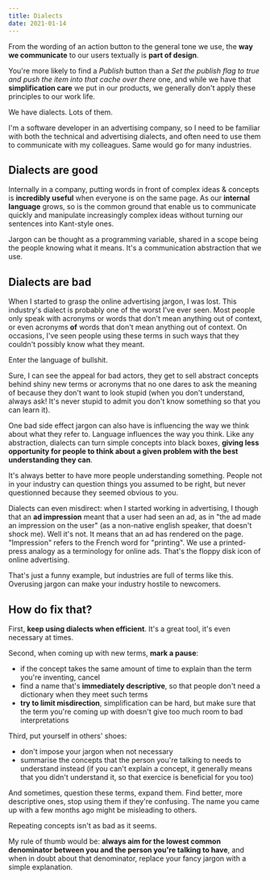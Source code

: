 ```yaml
---
title: Dialects
date: 2021-01-14
---
```


From the wording of an action button to the general tone we use, the **way we communicate** to our users textually is **part of design**.

You're more likely to find a _Publish_ button than a _Set the publish flag to true and push the item into that cache over there_ one, and while we have that **simplification care** we put in our products, we generally don't apply these principles to our work life.

We have dialects. Lots of them.

I'm a software developer in an advertising company, so I need to be familiar with both the technical and advertising dialects, and often need to use them to communicate with my colleagues. Same would go for many industries.

## Dialects are good

Internally in a company, putting words in front of complex ideas & concepts is **incredibly useful** when everyone is on the same page. As our **internal language** grows, so is the common ground that enable us to communicate quickly and manipulate increasingly complex ideas without turning our sentences into Kant-style ones.

Jargon can be thought as a programming variable, shared in a scope being the people knowing what it means. It's a communication abstraction that we use.

## Dialects are bad

When I started to grasp the online advertising jargon, I was lost. This industry's dialect is probably one of the worst I've ever seen. Most people only speak with acronyms or words that don't mean anything out of context, or even acronyms **of** words that don't mean anything out of context. On occasions, I've seen people using these terms in such ways that they couldn't possibly know what they meant.

Enter the language of bullshit.

Sure, I can see the appeal for bad actors, they get to sell abstract concepts behind shiny new terms or acronyms that no one dares to ask the meaning of because they don't want to look stupid (when you don't understand, always ask! It's never stupid to admit you don't know something so that you can learn it).

One bad side effect jargon can also have is influencing the way we think about what they refer to. Language influences the way you think. Like any abstraction, dialects can turn simple concepts into black boxes, **giving less opportunity for people to think about a given problem with the best understanding they can**.

It's always better to have more people understanding something. People not in your industry can question things you assumed to be right, but never questionned because they seemed obvious to you.

Dialects can even misdirect: when I started working in advertising, I though that an **ad impression** meant that a user had seen an ad, as in "the ad made an impression on the user" (as a non-native english speaker, that doesn't shock me). Well it's not. It means that an ad has rendered on the page. "Impression" refers to the French word for "printing". We use a printed-press analogy as a terminology for online ads. That's the floppy disk icon of online advertising.

That's just a funny example, but industries are full of terms like this. Overusing jargon can make your industry hostile to newcomers.

## How do fix that?

First, **keep using dialects when efficient**. It's a great tool, it's even necessary at times.

Second, when coming up with new terms, **mark a pause**:

- if the concept takes the same amount of time to explain than the term you're inventing, cancel
- find a name that's **immediately descriptive**, so that people don't need a dictionary when they meet such terms
- **try to limit misdirection**, simplification can be hard, but make sure that the term you're coming up with doesn't give too much room to bad interpretations

Third, put yourself in others' shoes:

- don't impose your jargon when not necessary
- summarise the concepts that the person you're talking to needs to understand instead (if you can't explain a concept, it generally means that you didn't understand it, so that exercice is beneficial for you too)

And sometimes, question these terms, expand them. Find better, more descriptive ones, stop using them if they're confusing. The name you came up with a few months ago might be misleading to others.

Repeating concepts isn't as bad as it seems.

My rule of thumb would be: **always aim for the lowest common denominator between you and the person you're talking to have**, and when in doubt about that denominator, replace your fancy jargon with a simple explanation.
